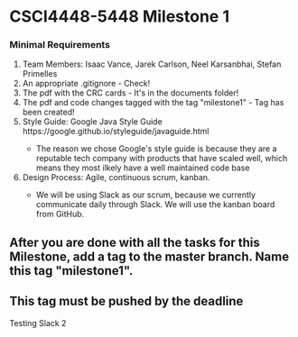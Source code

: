 # CSCI4448-5448 Milestone 1

### Minimal Requirements

<ol>
  <li> Team Members: Isaac Vance, Jarek Carlson, Neel Karsanbhai, Stefan Primelles</li>
  <li> An appropriate .gitignore - Check!</li>
  <li> The pdf with the CRC cards - It's in the documents folder! </li>
   <li>The pdf and code changes tagged with the tag "milestone1" - Tag has been created! </li>
   <li>Style Guide: Google Java Style Guide https://google.github.io/styleguide/javaguide.html</li>
    <ul>
        <li>The reason we chose Google's style guide is because they are a reputable tech company with products that have scaled well, which means they most ilkely have a well maintained code base</li>
    </ul>
   <li>Design Process: Agile, continuous scrum, kanban.</li>
    <ul>
        <li>We will be using Slack as our scrum, because we currently communicate daily through Slack. We will use the kanban board from GitHub.</li>
    </ul>
 </ol>

## After you are done with all the tasks for this Milestone, add a tag to the master branch. Name this tag "milestone1".

## This tag must be pushed by the deadline

Testing Slack 2